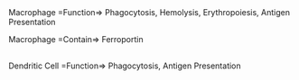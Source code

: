 ##

Macrophage =Function=> Phagocytosis, Hemolysis, Erythropoiesis, Antigen Presentation

Macrophage =Contain=> Ferroportin

##

Dendritic Cell =Function=> Phagocytosis, Antigen Presentation
